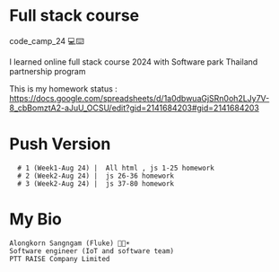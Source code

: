 # Full stack course

 code_camp_24 💻⌨️

I learned online full stack course 2024 with Software park Thailand partnership program

This is my homework status : https://docs.google.com/spreadsheets/d/1a0dbwuaGjSRn0oh2LJy7V-8_cbBomztA2-aJuU_OCSU/edit?gid=2141684203#gid=2141684203 


# Push Version
      # 1 (Week1-Aug 24) |  All html , js 1-25 homework
      # 2 (Week2-Aug 24) |  js 26-36 homework
      # 3 (Week2-Aug 24) |  js 37-80 homework



# My Bio
    Alongkorn Sangngam (Fluke) 👨🤖☀️
    Software engineer (IoT and software team)
    PTT RAISE Company Limited





